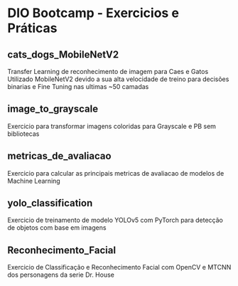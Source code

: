 # DIO Bootcamp - Exercicios e Práticas

## cats_dogs_MobileNetV2
Transfer Learning de reconhecimento de imagem para Caes e Gatos  Utilizado MobileNetV2 devido a sua alta velocidade de treino para decisões binarias e Fine Tuning nas ultimas ~50 camadas

## image_to_grayscale
Exercicio para transformar imagens coloridas para Grayscale e PB sem bibliotecas

## metricas_de_avaliacao
Exercicio para calcular as principais metricas de avaliacao de modelos de Machine Learning

## yolo_classification
Exercicio de treinamento de modelo YOLOv5 com PyTorch para detecção de objetos com base em imagens

## Reconhecimento_Facial
Exercicio de Classificação e Reconhecimento Facial com OpenCV e MTCNN dos personagens da serie Dr. House